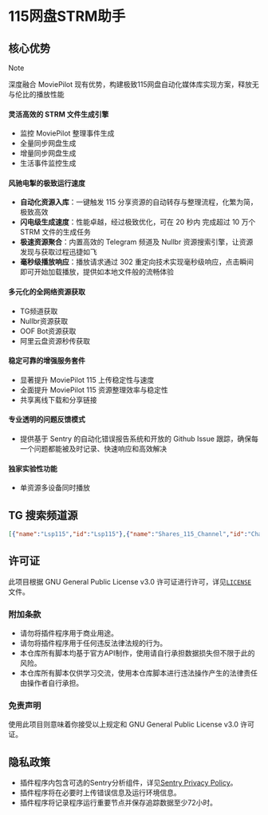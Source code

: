 # 115网盘STRM助手

## 核心优势

> [!NOTE]
> 深度融合 MoviePilot 现有优势，构建极致115网盘自动化媒体库实现方案，释放无与伦比的播放性能

#### **灵活高效的 STRM 文件生成引擎**
- 监控 MoviePilot 整理事件生成
- 全量同步网盘生成
- 增量同步网盘生成
- 生活事件监控生成
#### **风驰电掣的极致运行速度**
- **自动化资源入库**：一键触发 115 分享资源的自动转存与整理流程，化繁为简，极致高效
- **闪电级生成速度**：性能卓越，经过极致优化，可在 20 秒内 完成超过 10 万个 STRM 文件的生成任务
- **极速资源聚合**：内置高效的 Telegram 频道及 Nullbr 资源搜索引擎，让资源发现与获取过程迅捷如飞
- **毫秒级播放响应**：播放请求通过 302 重定向技术实现毫秒级响应，点击瞬间即可开始加载播放，提供如本地文件般的流畅体验
#### **多元化的全网络资源获取**
- TG频道获取
- Nullbr资源获取
- OOF Bot资源获取
- 阿里云盘资源秒传获取
#### **稳定可靠的增强服务套件**
- 显著提升 MoviePilot 115 上传稳定性与速度
- 全面提升 MoviePilot 115 资源整理效率与稳定性
- 共享离线下载和分享链接
#### **专业透明的问题反馈模式**
- 提供基于 Sentry 的自动化错误报告系统和开放的 Github Issue 跟踪，确保每一个问题都能被及时记录、快速响应和高效解决
#### **独家实验性功能**
- 单资源多设备同时播放

## TG 搜索频道源 

```json
[{"name":"Lsp115","id":"Lsp115"},{"name":"Shares_115_Channel","id":"Channel_Shares_115"}]
```

## 许可证

此项目根据 GNU General Public License v3.0 许可证进行许可，详见[`LICENSE`](https://github.com/DDS-Derek/MoviePilot-Plugins/blob/main/LICENSE) 文件。

### 附加条款

- 请勿将插件程序用于商业用途。
- 请勿将插件程序用于任何违反法律法规的行为。
- 本仓库所有脚本均基于官方API制作，使用请自行承担数据损失但不限于此的风险。
- 本仓库所有脚本仅供学习交流，使用本仓库脚本进行违法操作产生的法律责任由操作者自行承担。

### 免责声明

使用此项目则意味着你接受以上规定和 GNU General Public License v3.0 许可证。

## 隐私政策

- 插件程序内包含可选的Sentry分析组件，详见[Sentry Privacy Policy](https://sentry.io/privacy/)。
- 插件程序将在必要时上传错误信息及运行环境信息。
- 插件程序将记录程序运行重要节点并保存追踪数据至少72小时。